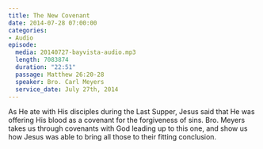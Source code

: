 ```yaml
---
title: The New Covenant
date: 2014-07-28 07:00:00
categories:
- Audio
episode:
  media: 20140727-bayvista-audio.mp3
  length: 7083874
  duration: "22:51"
  passage: Matthew 26:20-28
  speaker: Bro. Carl Meyers
  service_date: July 27th, 2014
---
```

As He ate with His disciples during the Last Supper, Jesus said that He was offering His blood as a covenant for the forgiveness of sins. Bro. Meyers takes us through covenants with God leading up to this one, and show us how Jesus was able to bring all those to their fitting conclusion.